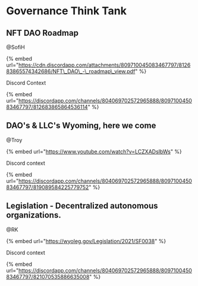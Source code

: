 # Governance Think Tank

## NFT DAO Roadmap

@SofiH

{% embed url="https://cdn.discordapp.com/attachments/809710045083467797/812683865574342686/NFT\_DAO\_-\_roadmap\_view.pdf" %}

Discord Context

{% embed url="https://discordapp.com/channels/804069702572965888/809710045083467797/812683865864536114" %}



## DAO's & LLC's Wyoming, here we come

@Troy

{% embed url="https://www.youtube.com/watch?v=LCZXADsIbWs" %}

Discord context

{% embed url="https://discordapp.com/channels/804069702572965888/809710045083467797/819089584225779752" %}

## Legislation - Decentralized autonomous organizations.

@RK

{% embed url="https://wyoleg.gov/Legislation/2021/SF0038" %}

Discord context

{% embed url="https://discordapp.com/channels/804069702572965888/809710045083467797/821070535886635008" %}



